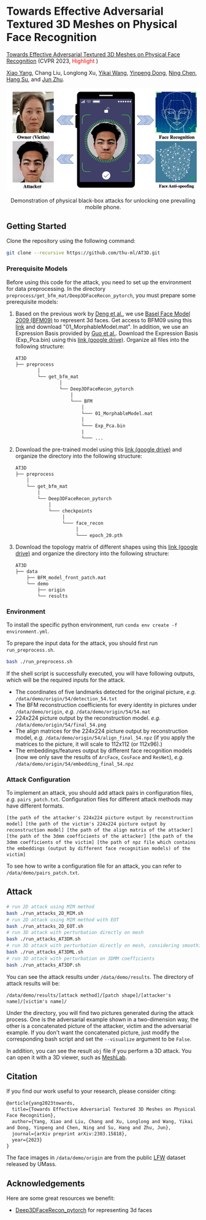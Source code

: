 # Towards Effective Adversarial Textured 3D Meshes on Physical Face Recognition 

[Towards Effective Adversarial Textured 3D Meshes on Physical Face Recognition](https://arxiv.org/abs/2303.15818) (CVPR 2023, <font color="red"> Highlight </font>)

[Xiao Yang](https://ml.cs.tsinghua.edu.cn/~xiaoyang/), Chang Liu, Longlong Xu, [Yikai Wang](https://yikaiw.github.io/), [Yinpeng Dong](http://ml.cs.tsinghua.edu.cn/~yinpeng/), [Ning Chen](https://scholar.google.com/citations?user=cSxeVz0AAAAJ&hl=en), [Hang Su](http://www.suhangss.me/), and [Jun Zhu](http://ml.cs.tsinghua.edu.cn/~jun/index.shtml).


<p align="center"> 
<img src="data/introduction.png" alt="bounding box" width="640px">
</p>
<p align="center">Demonstration of physical black-box attacks for unlocking one prevailing mobile phone. <p align="center">

## Getting Started

Clone the repository using the following command:

```bash
git clone --recursive https://github.com/thu-ml/AT3D.git
```

### Prerequisite Models
Before using this code for the attack, you need to set up the environment for data preprocessing. In the directory `preprocess/get_bfm_mat/Deep3DFaceRecon_pytorch`, you must prepare some prerequisite models:

1. Based on the previous work by [Deng et al.](https://arxiv.org/abs/1903.08527), we use [Basel Face Model 2009 (BFM09)](https://faces.dmi.unibas.ch/bfm/main.php?nav=1-0&id=basel_face_model) to represent 3d faces. Get access to BFM09 using this [link](https://faces.dmi.unibas.ch/bfm/main.php?nav=1-2&id=downloads) and download "01_MorphableModel.mat". In addition, we use an Expression Basis provided by [Guo et al.](https://github.com/Juyong/3DFace). Download the Expression Basis (Exp_Pca.bin) using this [link (google drive)](https://drive.google.com/file/d/1bw5Xf8C12pWmcMhNEu6PtsYVZkVucEN6/view). Organize all files into the following structure:

    ```
    AT3D
    ├── preprocess
            │
            └── get_bfm_mat
                    │
                    └── Deep3DFaceRecon_pytorch
                        │
                        └─── BFM
                            │
                            └─── 01_MorphableModel.mat
                            │
                            └─── Exp_Pca.bin
                            |
                            └─── ...
    ```
2. Download the pre-trained model using this [link (google drive)](https://drive.google.com/drive/folders/1liaIxn9smpudjjqMaWWRpP0mXRW_qRPP) and organize the directory into the following structure:

    ```
    AT3D
    ├── preprocess
        │
        └── get_bfm_mat
            │
            └── Deep3DFaceRecon_pytorch
                │
                └─── checkpoints
                     │
                     └─── face_recon
                          │
                          └─── epoch_20.pth

    ```

3. Download the topology matrix of different shapes using this [link (google drive)](https://drive.google.com/file/d/10scXpVnxMNNHqsdVThSYVvJP4oa20n7i/view?usp=share_link) and organize the directory into the following structure:

    ```
    AT3D
    ├── data
        ├── BFM_model_front_patch.mat
        └── demo
            ├── origin
            └── results
    
    ```

### Environment

To install the specific python environment, run `conda env create -f environment.yml`.

To prepare the input data for the attack, you should first run `run_preprocess.sh`.

```bash
bash ./run_preprocess.sh
```

If the shell script is successfully executed, you will have following outputs, which will be the required inputs for the attack.

- The coordinates of five landmarks detected for the original picture, *e.g.* `/data/demo/origin/54/detection_54.txt`
- The BFM reconstruction coefficients for every identity in pictures under `/data/demo/origin`, *e.g.* `/data/demo/origin/54/54.mat`
- 224x224 picture output by the reconstruction model. *e.g.* `/data/demo/origin/54/final_54.png`
- The align matrices for the 224x224 picture output by reconstruction model, *e.g.* `/data/demo/origin/54/align_final_54.npz` (if you apply the matrices to the picture, it will scale to 112x112 (or 112x96).)
- The embeddings/features output by different face recognition models (now we only save the results of `ArcFace`, `CosFace` and `ResNet`), *e.g.* `/data/demo/origin/54/embedding_final_54.npz`


### Attack Configuration
To implement an attack, you should add attack pairs in configuration files, *e.g.* `pairs_patch.txt`. Configuration files for different attack methods may have different formats.

```
[the path of the attacker's 224x224 picture output by reconstruction model] [the path of the victim's 224x224 picture output by reconstruction model] [the path of the align matrix of the attacker] [the path of the 3dmm coefficients of the attacker] [the path of the 3dmm coefficients of the victim] [the path of npz file which contains the embeddings (output by different face recognition models) of the victim]
```
To see how to write a configuration file for an attack, you can refer to `/data/demo/pairs_patch.txt`.


## Attack

```bash
# run 2D attack using MIM method
bash ./run_attacks_2D_MIM.sh
# run 2D attack using MIM method with EOT
bash ./run_attacks_2D_EOT.sh
# run 3D attack with perturbation directly on mesh
bash ./run_attacks_AT3DM.sh
# run 3D attack with perturbation directly on mesh, considering smoothing loss
bash ./run_attacks_AT3DML.sh
# run 3D attack with perturbation on 3DMM coefficients
bash ./run_attacks_AT3DP.sh
```
You can see the attack results under `/data/demo/results`. The directory of attack results will be:

```
/data/demo/results/[attack method]/[patch shape]/[attacker's name]/[victim's name]/
```

Under the directory, you will find two pictures generated during the attack process. One is the adversarial example shown in a two-dimension way, the other is a concatenated picture of the attacker, victim and the adversarial example. If you don't want the concatenated picture, just modify the corresponding bash script and set the `--visualize` argument to be `False`.

 In addition, you can see the result `obj` file if you perform a 3D attack. You can open it with a 3D viewer, such as [MeshLab](https://github.com/cnr-isti-vclab/meshlab).

## Citation

If you find our work useful to your research, please consider citing:

```
@article{yang2023towards,
  title={Towards Effective Adversarial Textured 3D Meshes on Physical Face Recognition},
  author={Yang, Xiao and Liu, Chang and Xu, Longlong and Wang, Yikai and Dong, Yinpeng and Chen, Ning and Su, Hang and Zhu, Jun},
  journal={arXiv preprint arXiv:2303.15818},
  year={2023}
}
```

The face images in `/data/demo/origin` are from the public [LFW](http://vis-www.cs.umass.edu/lfw/) dataset released by UMass.

## Acknowledgements
Here are some great resources we benefit:  
- [Deep3DFaceRecon_pytorch](https://github.com/sicxu/Deep3DFaceRecon_pytorch) for representing 3d faces
